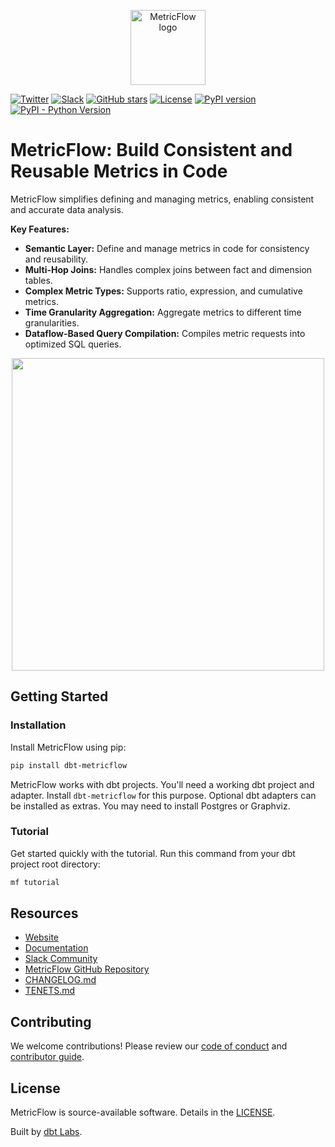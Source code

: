 <p align="center">
  <a target="_blank" href="https://transform.co/metricflow">
    <picture>
      <img  alt="MetricFlow logo" src="https://github.com/dbt-labs/metricflow/raw/main/assets/MetricFlow_logo.png" width="auto" height="120">
    </picture>
  </a>
</p>

[![Twitter](https://img.shields.io/twitter/follow/dbt_labs?labelColor=image.png&color=163B36&logo=twitter&style=flat)](https://twitter.com/dbt_labs)
[![Slack](https://img.shields.io/badge/Slack-join-163B36)](https://www.getdbt.com/community/)
[![GitHub stars](https://img.shields.io/github/stars/dbt-labs/metricflow?labelColor=image.png&color=163B36&logo=github)](https://github.com/dbt-labs/metricflow)
[![License](https://img.shields.io/pypi/l/metricflow?color=163B36&logo=AGPL-3.0)](https://github.com/dbt-labs/metricflow/blob/master/LICENSE)
[![PyPI version](https://img.shields.io/pypi/v/metricflow?labelColor=&color=163B36)](https://pypi.org/project/metricflow/)
[![PyPI - Python Version](https://img.shields.io/pypi/pyversions/metricflow?labelColor=&color=163B36)](https://pypi.org/project/metricflow/)

# MetricFlow: Build Consistent and Reusable Metrics in Code

MetricFlow simplifies defining and managing metrics, enabling consistent and accurate data analysis.

**Key Features:**

*   **Semantic Layer:** Define and manage metrics in code for consistency and reusability.
*   **Multi-Hop Joins:** Handles complex joins between fact and dimension tables.
*   **Complex Metric Types:** Supports ratio, expression, and cumulative metrics.
*   **Time Granularity Aggregation:** Aggregate metrics to different time granularities.
*   **Dataflow-Based Query Compilation:** Compiles metric requests into optimized SQL queries.

<p align="center">
<img src="https://github.com/dbt-labs/metricflow/raw/main/assets/example_plan.svg" height="500"/>
</p>

## Getting Started

### Installation

Install MetricFlow using pip:

```bash
pip install dbt-metricflow
```

MetricFlow works with dbt projects. You'll need a working dbt project and adapter.  Install `dbt-metricflow` for this purpose.  Optional dbt adapters can be installed as extras. You may need to install Postgres or Graphviz.

### Tutorial

Get started quickly with the tutorial.  Run this command from your dbt project root directory:

```bash
mf tutorial
```

## Resources

*   [Website](https://transform.co/metricflow)
*   [Documentation](https://docs.getdbt.com/docs/build/build-metrics-intro)
*   [Slack Community](https://www.getdbt.com/community/)
*   [MetricFlow GitHub Repository](https://github.com/dbt-labs/metricflow)
*   [CHANGELOG.md](https://github.com/dbt-labs/metricflow/blob/main/CHANGELOG.md)
*   [TENETS.md](https://github.com/dbt-labs/metricflow/blob/main/TENETS.md)

## Contributing

We welcome contributions! Please review our [code of conduct](https://docs.getdbt.com/community/resources/code-of-conduct) and [contributor guide](https://github.com/dbt-labs/metricflow/blob/main/CONTRIBUTING.md).

## License

MetricFlow is source-available software. Details in the [LICENSE](https://github.com/dbt-labs/metricflow/blob/master/LICENSE).

Built by [dbt Labs](https://www.getdbt.com/).